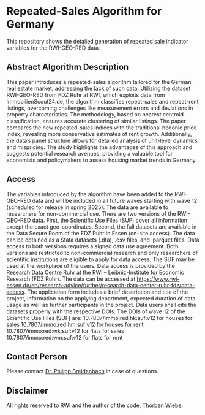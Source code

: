 # Repeated-Sales Algorithm for Germany

This repository shows the detailed generation of repeated sale indicator variables for the RWI-GEO-RED data.

## Abstract Algorithm Description

This paper introduces a repeated-sales algorithm tailored for the German real estate market, addressing the lack of such data. Utilizing the dataset RWI-GEO-RED from FDZ Ruhr at RWI, which exploits data from ImmobilienScout24.de, the algorithm classifies repeat-sales and repeat-rent listings, overcoming challenges like measurement errors and deviations in property characteristics. The methodology, based on nearest centroid classification, ensures accurate clustering of similar listings. The paper compares the new repeated-sales indices with the traditional hedonic price index, revealing more conservative estimates of rent growth. Additionally, the data’s panel structure allows for detailed analysis of unit-level dynamics and mispricing. The study highlights the advantages of this approach and suggests potential research avenues, providing a valuable tool for economists and policymakers to assess housing market trends in Germany.

## Access 

The variables introduced by the algorithm have been added to the RWI-GEO-RED data and will be included in all future waves starting with wave 12 (scheduled for release in spring 2025). The data are available to researchers for non-commercial use. There are two versions of the RWI-GEO-RED data. First, the Scientific Use Files (SUF) cover all information except the exact geo-coordinates. Second, the full datasets are available in the Data Secure Room of the FDZ Ruhr in Essen (on-site access). The data can be obtained as a Stata datasets (.dta), .csv files, and .parquet files. Data access to both versions requires a signed data use agreement. Both versions are restricted to non-commercial research and only researchers of scientific institutions are eligible to apply for data access. The SUF may be used at the workplace of the users. Data access is provided by the Research Data Centre Ruhr at the RWI – Leibniz-Institute for Economic Research (FDZ Ruhr). The data can be accessed at https://www.rwi-essen.de/en/research-advice/further/research-data-center-ruhr-fdz/data-access. The application form includes a brief description and title of the project, information on the applying department, expected duration of data usage as well as further participants in the project. Data users shall cite the datasets properly with the respective DOIs. The DOIs of wave 12 of the Scientific Use Files (SUF) are:
10.7807/immo:red:hk:suf:v12 for houses for sales
10.7807/immo:red:hm:suf:v12 for houses for rent
10.7807/immo:red:wk:suf:v12 for flats for sales
10.7807/immo:red:wm:suf:v12 for flats for rent

## Contact Person

Please contact [Dr. Philipp Breidenbach](https://www.rwi-essen.de/rwi/team/person/philipp-breidenbach) in case of questions.

## Disclaimer

All rights reserved to RWI and the author of the code, [Thorben Wiebe](https://github.com/thorbenwiebe).
